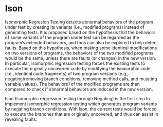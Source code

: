 # Ison

Isomorphic Regresion Testing detects abnormal behaviors of the program under test by creating its variants (i.e., modified programs) instead of generating tests. It is proposed based on the hypothesis that the behaviors of some variants of the program under test can be regarded as the program’s extended behaviors, and thus can also be explored to help detect faults. Based on this hypothesis, when making some identical modifications on two versions of programs, the behaviors of the two modified programs would be the same, unless there are faults (or changes) in the new version. In particular, isomorphic regression testing forces the existing tests to execute the orginally uncovered code by modifying the isomorphic code (i.e., identical code fragments) of two program versions (e.g., negating/removing branch conditions, removing method calls, and mutating variable values). The behaviors1 of the modified programs are then compared to check if abnormal behaviors are induced in the new version. 

Ison (Isomorphic regression testing through Negating) is the first step to implement isomorphic regression testing which generates program variants by negating branch conditions. With Ison, the current tests would be forced to execute the branches that are originally uncovered, and thus can assist in revealing faults.
